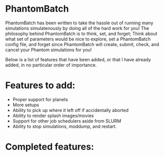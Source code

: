 # PhantomBatch

PhantomBatch has been written to take the hassle out of running many simulations simulatenously by doing all of the hard work for you!
The philosophy behind PhantomBatch is to think, set, and forget; Think about what set of parameters would be nice to explore, set a 
PhantomBatch config file, and forget since PhantomBatch will create, submit, check, and cancel your Phantom simulations for you!

Below is a list of features that have been added, or that I have already added, in no particular order of importance.

# Features to add:
- Proper support for planets
- More setups
- Ability to pick up where it left off if accidentally aborted
- Ability to render splash images/movies
- Support for other job schedulers aside from SLURM
- Ability to stop simulations, moddump, and restart.

# Completed features:


